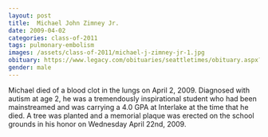 ```yaml
---
layout: post
title:  Michael John Zimney Jr.
date: 2009-04-02
categories: class-of-2011
tags: pulmonary-embolism
images: /assets/class-of-2011/michael-j-zimney-jr-1.jpg
obituary: https://www.legacy.com/obituaries/seattletimes/obituary.aspx?n=Michael-Zimney&pid=125831478
gender: male
---
```

Michael died of a blood clot in the lungs on April 2, 2009. Diagnosed with autism at age 2, he was a tremendously inspirational student who had been mainstreamed and was carrying a 4.0 GPA at Interlake at the time that he died. A tree was planted and a memorial plaque was erected on the school grounds in his honor on Wednesday April 22nd, 2009.
